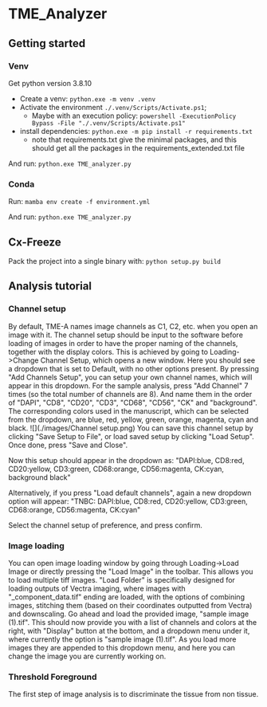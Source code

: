 # TME_Analyzer
## Getting started

### Venv

Get python version 3.8.10
- Create a venv: `python.exe -m venv .venv`
- Activate the environment `./.venv/Scripts/Activate.ps1`; 
  - Maybe with an execution policy:  `powershell -ExecutionPolicy Bypass -File "./.venv/Scripts/Activate.ps1"`
- install dependencies: `python.exe -m pip install -r requirements.txt`
  - note that requirements.txt give the minimal packages, and this should get all the packages in the requirements_extended.txt file
  
And run: `python.exe TME_analyzer.py`

### Conda

Run: `mamba env create -f environment.yml`

And run: `python.exe TME_analyzer.py`

## Cx-Freeze

Pack the project into a single binary with: 
```python setup.py build```

## Analysis tutorial

### Channel setup

By default, TME-A names image channels as C1, C2, etc. when you open an image with it.
The channel setup should be input to the software before loading of images in order to have the proper naming of the channels, together with the display colors.
This is achieved by going to Loading->Change Channel Setup, which opens a new window.
Here you should see a dropdown that is set to Default, with no other options present. 
By pressing "Add Channels Setup", you can setup your own channel names, which will appear in this dropdown.
For the sample analysis, press "Add Channel" 7 times (so the total number of channels are 8).
And name them in the order of "DAPI", "CD8", "CD20", "CD3", "CD68", "CD56", "CK" and "background".
The corresponding colors used in the manuscript, which can be selected from the dropdown, are blue, red, yellow, green, orange, magenta, cyan and black.
![](./images/Channel setup.png)
You can save this channel setup by clicking "Save Setup to File", or load saved setup by clicking "Load Setup".
Once done, press "Save and Close".

Now this setup should appear in the dropdown as:
"DAPI:blue, CD8:red, CD20:yellow, CD3:green, CD68:orange, CD56:magenta, CK:cyan, background black"

Alternatively, if you press "Load default channels", again a new dropdown option will appear: 
"TNBC: DAPI:blue, CD8:red, CD20:yellow, CD3:green, CD68:orange, CD56:magenta, CK:cyan"

Select the channel setup of preference, and press confirm.

### Image loading
You can open image loading window by going through Loading->Load Image or directly pressing the "Load Image" in the toolbar. This allows you to load multiple tiff images. "Load Folder" is specifically designed for loading outputs of Vectra imaging, where images with "_component_data.tif" ending are loaded, with the options of combining images, stitching them (based on their coordinates outputted from Vectra) and downscaling.
Go ahead and load the provided image, "sample image (1).tif". This should now provide you with a list of channels and colors at the right, with "Display" button at the bottom, and a dropdown menu under it, where currently the option is "sample image (1).tif". As you load more images they are appended to this dropdown menu, and here you can change the image you are currently working on.

### Threshold Foreground
The first step of image analysis is to discriminate the tissue from non tissue.